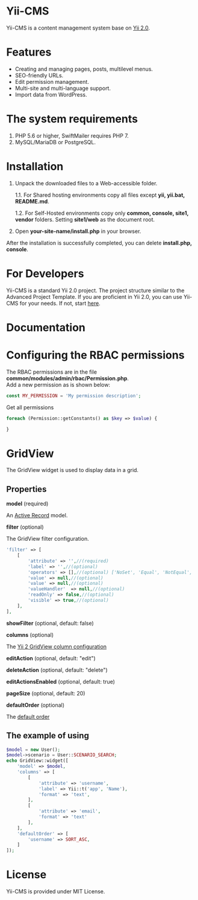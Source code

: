 # Yii-CMS

Yii-CMS is a content management system base on [Yii 2.0](http://www.yiiframework.com/).

# Features

- Creating and managing pages, posts, multilevel menus.
- SEO-friendly URLs.
- Edit permission management.
- Multi-site and multi-language support.
- Import data from WordPress.

# The system requirements

1. PHP 5.6 or higher, SwiftMailer requires PHP 7.
2. MySQL/MariaDB or PostgreSQL.

# Installation

1. Unpack the downloaded files to a Web-accessible folder.

   1.1. For Shared hosting environments copy all files except **yii, yii.bat, README.md**.

   1.2. For Self-Hosted environments copy only **common, console, site1, vendor** folders. Setting **site1/web** as the document root.

2. Open **your-site-name/install.php** in your browser. 

After the installation is successfully completed, you can delete **install.php, console**.

# For Developers

Yii-CMS is a standard Yii 2.0 project. The project structure similar to the Advanced Project Template. 
If you are proficient in Yii 2.0, you can use Yii-CMS for your needs. If not, start [here](https://www.yiiframework.com/doc/guide/2.0/).

# Documentation

# Configuring the RBAC permissions

The RBAC permissions are in the file **common/modules/admin/rbac/Permission.php**.<br />
Add a new permission as is shown below:
```php
const MY_PERMISSION = 'My permission description';
```
Get all permissions
```php
foreach (Permission::getConstants() as $key => $value) {

}
```

# GridView

The GridView widget is used to display data in a grid.

## Properties

**model** (required)

An [Active Record](http://www.yiiframework.com/doc-2.0/guide-db-active-record.html) model.

**filter** (optional)

The GridView filter configuration.
```php
'filter' => [
    [
        'attribute' => '',//(required)
        'label' => '',//(optional)
        'operators' => [],//(optional) ['NoSet', 'Equal', 'NotEqual', 'GreaterThan', 'GreaterThanOrEqual', 'LessThan', 'LessThanOrEqual', 'Like']
		'value' => null,//(optional)
		'value' => null,//(optional)
		'valueHandler'  => null,//(optional)
		'readOnly' => false,//(optional)
		'visible' => true,//(optional)
    ],
],
```

**showFilter** (optional, default: false)

**columns** (optional)

The [Yii 2 GridView column configuration](http://www.yiiframework.com/doc-2.0/yii-grid-gridview.html#$columns-detail)

**editAction** (optional, default: "edit")

**deleteAction** (optional, default: "delete")

**editActionsEnabled** (optional, default: true)

**pageSize** (optional, default: 20)

**defaultOrder** (optional)

The [default order](http://www.yiiframework.com/doc-2.0/yii-data-sort.html#$defaultOrder-detail)

## The example of using
```php
$model = new User();
$model->scenario = User::SCENARIO_SEARCH;
echo GridView::widget([
    'model' => $model,
    'columns' => [
        [
            'attribute' => 'username',
            'label' => Yii::t('app', 'Name'),
            'format' => 'text',
        ],
        [
            'attribute' => 'email',
            'format' => 'text'
        ],
    ],
    'defaultOrder' => [
        'username' => SORT_ASC,
    ]
]);
```


# License

Yii-CMS is provided under MIT License.

 
